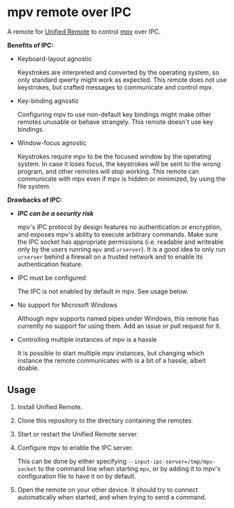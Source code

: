 # mpv remote over IPC

A remote for [Unified Remote](https://www.unifiedremote.com/) to control [mpv](https://mpv.io/) over IPC.

**Benefits of IPC:**

* Keyboard-layout agnostic

  Keystrokes are interpreted and converted by the operating system, so only standard qwerty might work as expected.
  This remote does not use keystrokes, but crafted messages to communicate and control mpv.

* Key-binding agnostic

  Configuring mpv to use non-default key bindings might make other remotes unusable or behave strangely. This remote
  doesn't use key bindings.

* Window-focus agnostic

  Keystrokes require mpv to be the focused window by the operating system. In case it loses focus, the keystrokes will
  be sent to the wrong program, and other remotes will stop working. This remote can communicate with mpv even if mpv is
  hidden or minimized, by using the file system.

**Drawbacks of IPC:**

* ***IPC can be a security risk***

    mpv's IPC protocol by design features no authentication or encryption, and exposes mpv's ability to execute arbitrary commands. Make sure the IPC socket has appropriate permissions (i.e. readable and writeable only by the users running `mpv` and `urserver`). It is a good idea to only run `urserver` behind a firewall on a trusted network and to enable its authentication feature.

* IPC must be configured

  The IPC is not enabled by default in mpv. See usage below.


* No support for Microsoft Windows

  Although mpv supports named pipes under Windows, this remote has currently no support for using them. Add an issue or
  pull request for it.

* Controlling multiple instances of mpv is a hassle

  It is possible to start multiple mpv instances, but changing which instance the remote communicates with is a bit of
  a hassle, albeit doable.

## Usage

1. Install Unified Remote.
2. Clone this repository to the directory containing the remotes.
3. Start or restart the Unified Remote server.
4. Configure mpv to enable the IPC server.

   This can be done by either specifying `--input-ipc-server=/tmp/mpv-socket` to the
   command line when starting `mpv`, or by adding it to mpv's configuration file to have it on by default.

5. Open the remote on your other device. It should try to connect automatically when started, and when trying to send a
   command.
